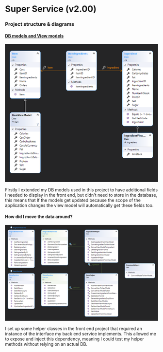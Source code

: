 # Super Service (v2.00)

### Project structure & diagrams

#### <u>DB models and View models</u>

![Model structure](https://github.com/Layland-projects/SuperService_MVC/blob/master/ReadMeContent/ModelDiagram.png?raw=true)

Firstly I extended my DB models used in this project to have additional fields I needed to display in the front end, but didn't need to store in the database, this means that If the models get updated because the scope of the application changes the view model will automatically get these fields too.

#### How did I move the data around?

![Front end structure](https://github.com/Layland-projects/SuperService_MVC/blob/master/ReadMeContent/HelperDiagram.png?raw=true)

I set up some helper classes in the front end project that required an instance of the interface my back end service implements. This allowed me to expose and inject this dependency, meaning I could test my helper methods without relying on an actual DB.